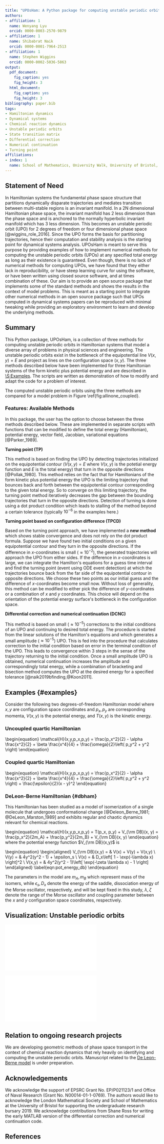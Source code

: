```yaml
---
title: "UPOsHam: A Python package for computing unstable periodic orbits in two degrees of freedom Hamiltonian systems"
authors:
- affiliation: 1
  name: Wenyang Lyu
  orcid: 0000-0003-2570-9879
- affiliation: 1
  name: Shibabrat Naik
  orcid: 0000-0001-7964-2513
- affiliation: 1
  name: Stephen Wiggins
  orcid: 0000-0002-5036-5863
output:
  pdf_document:
    fig_caption: yes
    fig_height: 3
  html_document:
    fig_caption: yes
    fig_height: 3
bibliography: paper.bib
tags:
- Hamiltonian dynamics
- Dynamical systems
- Chemical reaction dynamics
- Unstable periodic orbits
- State transition matrix
- Differential correction
- Numerical continuation
- Turning point
affiliations:
- index: 1
  name: School of Mathematics, University Walk, University of Bristol, Clifton BS8 1TW, Bristol, United Kingdom
---
```


## Statement of Need

In Hamiltonian systems the fundamental phase space structure that partitions dynamically disparate trajectories and mediates transition between multi-stable regions is an invariant manifold. In a 2N dimensional Hamiltonian phase space, the invariant manifold has 2 less dimension than the phase space and is anchored to the normally hyperbolic invariant manifold which has 3 less dimension. This becomes an unstable periodic orbit (UPO) for 2 degrees of freedom or four dimensional phase space [@wiggins_role_2016]. Since the UPO forms the basis for partitioning trajectories, hence their computation and stability analysis is the starting point for dynamical systems analysis. UPOsHam is meant to serve this purpose by providing examples of how to implement numerical methods for computing the unstable periodic orbits (UPOs) at any specified total energy as long as their existence is guaranteed. Even though, there is no lack of numerical methods for computing UPOs, we have found that they either lack in reproducibility, or have steep learning curve for using the software, or have been written using closed source software, and at times combination of these. Our aim is to provide an open source package that implements some of the standard methods and shows the results in the context of model problems. This is meant as a starting point to integrate other numerical methods in an open source package such that UPOs computed in dynamical systems papers can be reproduced with minimal tweaking while providing an exploratory environment to learn and develop the underlying methods.  



## Summary

This Python package, UPOsHam, is a collection of three methods for computing unstable periodic orbits in Hamiltonian systems that model a diverse array of problems in physical sciences and engineering. The unstable periodic orbits exist in the bottleneck of the equipotential line $V(x,y) = E$ and project as lines on the configuration space $(x,y)$. The three methods described below have been implemented for three Hamiltonian systems of the form kinetic plus potential energy and are described in [\S:Examples](#examples). The scripts are written as demonstration of how to modify and adapt the code for a problem of interest. 
 
The computed unstable periodic orbits using the three methods are compared for a model problem in Figure \ref{fig:allinone_coupled}.

### Features: Available Methods

In this package, the user has the option to choose between the three methods described below. These are implemented in separate scripts with functions that can be modified to define the total energy (Hamiltonian), potential energy, vector field, Jacobian, variational equations [@Parker_1989].   

__Turning point (TP)__

This method is based on finding the UPO by detecting trajectories initialized on the equipotential contour ($V(x,y) = E$ where $V(x,y)$ is the potetial energy function and $E$ is the total energy) that turn in the opposite directions [@Pollak_1980]. This method relies on the fact that for Hamiltonians of the form kinetic plus potential energy the UPO is the limiting trajectory that bounces back and forth between the equipotential contour corresponding to the given total energy. So to converge on this limiting trajectory, the turning point method iteratively decreases the gap between the bounding trajectories that turn in the opposite directions. Detection of turning is done using a dot product condition which leads to stalling of the method beyond a certain tolerance (typically $10^{-6}$ in the examples here.)

__Turning point based on configuration difference  (TPCD)__

Based on the turning point approach, we have implemented a __new method__ which shows stable convergence and does not rely on the dot product formula. Suppose we have found two initial conditions on a given equipotential contour and they turn in the opposite directions. If the difference in $x$-coordinates is small ($\approx 10^{-2}$), the generated trajectories will approach the UPO from either sides. If the difference in $x$-coordinates is large, we can integrate the Hamilton's equations for a guess time interval and find the turning point (event using ODE event detection) at which the trajectories bounce back from the far side of the equipotential contour in opposite directions. We choose these two points as our initial guess and the difference of $x$-coordinates become small now. Without loss of generality, this method can be modified to either pick the difference of $y$-coordinates or a combination of $x$ and $y$ coordinates. This choice will depend on the orientation of the potential energy surface's bottleneck in the configuration space.

__Differential correction and numerical continuation (DCNC)__

This method is based on small ($\approx 10^{-5}$) corrections to the initial conditions of an UPO and continuing to desired total energy. The procedure is started from the linear solutions of the Hamilton's equations and which generates a small amplitude ($\approx 10^{-5}$) UPO. This is fed into the procedure that calculates correction to the initial condition based on error in the terminal condition of the UPO. This leads to convergence within 3 steps in the sense of the trajectory returning to the initial condition. Once a small amplitude UPO is obtained, numerical continuation increases the amplitude and correspondingly total energy, while a combination of bracketing and bisection method computes the UPO at the desired energy for a specified tolerance [@naik2019bfinding,@Koon2011].    


## Examples {#examples}

Consider the following two degrees-of-freedom Hamiltonian model where $x, y$ are configuration space coordinates and $p_x,p_y$ are corresponding momenta, $V(x,y)$ is the potential energy, and $T(x,y)$ is the kinetic energy.


### Uncoupled quartic Hamiltonian

\begin{equation}
    \mathcal{H}(x,y,p_x,p_y) = \frac{p_x^2}{2} - \alpha \frac{x^2}{2} + \beta \frac{x^4}{4} + \frac{\omega}{2}\left( p_y^2 + y^2 \right)
\end{equation}

### Coupled quartic Hamiltonian

\begin{equation}
    \mathcal{H}(x,y,p_x,p_y) = \frac{p_x^2}{2} - \alpha \frac{x^2}{2} + \beta \frac{x^4}{4} + \frac{\omega}{2}\left( p_y^2 + y^2 \right) + \frac{\epsilon}{2}(x - y)^2
\end{equation}


### DeLeon-Berne Hamiltonian {#dbham}

This Hamiltonian has been studied as a model of isomerization of a single molecule that undergoes conformational change [@Deleon_Berne_1981; @DeLeon_Marston_1989] and exhibits regular and chaotic dynamics relevant for chemical reactions. 

\begin{equation}
\mathcal{H}(x,y,p_x,p_y) = T(p_x, p_y) + V_{\rm DB}(x, y) = \frac{p_x^2}{2m_A} + \frac{p_y^2}{2m_B} + V_{\rm DB}(x, y)
\end{equation}    
where the potential energy function $V_{\rm DB}(x,y)$ is 

\begin{equation}
\begin{aligned}
V_{\rm DB}(x,y) = &  V(x) + V(y) + V(x,y) \\
V(y) = & 4y^2(y^2 - 1) + \epsilon_s \\
V(x) = & D_x\left[ 1 - \exp(-\lambda x) \right]^2 \\
V(x,y) = & 4y^2(y^2 - 1)\left[ \exp(-\zeta \lambda x) - 1 \right]
\end{aligned}
\label{eqn:pot_energy_db}
\end{equation}

The parameters in the model are $m_A, m_B$ which represent mass of the isomers, while $\epsilon_s, D_x$ denote the energy of the saddle, dissociation energy of the Morse oscillator, respectively, and will be kept fixed in this study, $\lambda, \zeta$ denote the range of the Morse oscillator and coupling parameter between the $x$ and $y$ configuration space coordinates, respectively.

## Visualization: Unstable periodic orbits 

![Comparing the TP, TPCD, DCNC methods for the coupled quartic Hamiltonian. \label{fig:allinone_coupled}](allinone_coupled.pdf)


![Comparing the TPCD method for the three Hamiltonians \label{fig:allinone_newmethod}](allinone_tpcd.pdf)


## Relation to ongoing research projects

We are developing geometric methods of phase space transport in the context of chemical reaction dynamics that rely heavily on identifying and computing the unstable periodic orbits. Manuscript related to the [De Leon-Berne model](#dbham) is under preparation.


## Acknowledgements

We acknowledge the support of EPSRC Grant No. EP/P021123/1 and Office of Naval Research (Grant No. N00014-01-1-0769). The authors would like to acknowledge the London Mathematical Society and School of Mathematics at the University of Bristol for supporting the undergraduate research bursary 2019. We acknowledge contributions from Shane Ross for writing the early MATLAB version of the differential correction and numerical continuation code.


## References

